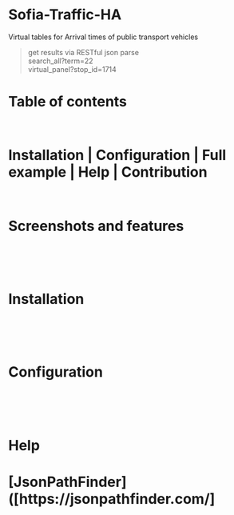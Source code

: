 # Sofia-Traffic-HA
Virtual tables for Arrival times of public transport vehicles<br>
> get results via RESTful json parse  <br>
> search_all?term=22
> <br>
> virtual_panel?stop_id=1714 
<h1>Table of contents<h1><br>
Installation | Configuration | Full example | Help | Contribution
<br><br>
<h1>Screenshots and features<h1>
<br>

<h1>Installation<h1>
<br>

<h1>Configuration<h1>
  <br>
<h1>Help<h1>
[JsonPathFinder]([https://jsonpathfinder.com/]
